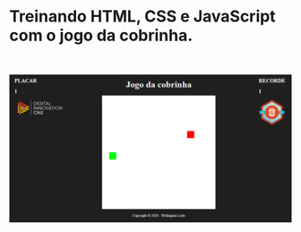 # Treinando HTML, CSS e JavaScript com o jogo da cobrinha.

<br><br>
<img src="https://github.com/Wellington-Leite/jogo-da-cobrinha/blob/main/Screenshot_2.png" />
